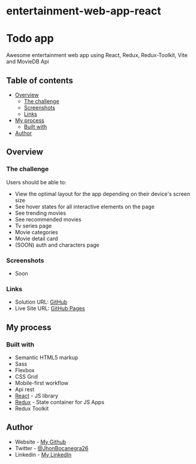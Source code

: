# entertainment-web-app-react

# Todo app

Awesome entertainment web app using React, Redux, Redux-Toolkit, Vite and MovieDB Api

## Table of contents

- [Overview](#overview)
  - [The challenge](#the-challenge)
  - [Screenshots](#screenshots)
  - [Links](#links)
- [My process](#my-process)
  - [Built with](#built-with)
- [Author](#author)

## Overview

### The challenge

Users should be able to:

- View the optimal layout for the app depending on their device's screen size
- See hover states for all interactive elements on the page
- See trending movies
- See recommended movies
- Tv series page
- Movie categories
- Movie detail card
- (SOON) auth and characters page

### Screenshots

- Soon
  ![]()
  ![]()

### Links

- Solution URL: [GitHub](https://github.com/JhonEduard26/entertainment-web-app-react)
- Live Site URL: [GitHub Pages]()

## My process

### Built with

- Semantic HTML5 markup
- Sass
- Flexbox
- CSS Grid
- Mobile-first workflow
- Api rest
- [React](https://reactjs.org/) - JS library
- [Redux](https://redux.js.org/) - State container for JS Apps
- Redux Toolkit

## Author

- Website - [My Github](https://github.com/JhonEduard26)
- Twitter - [@JhonBocanegra26](https://twitter.com/JhonBocanegra26)
- Linkedin - [My LinkedIn](https://www.linkedin.com/in/jhon-eduard-bocanegra-ortiz/)
